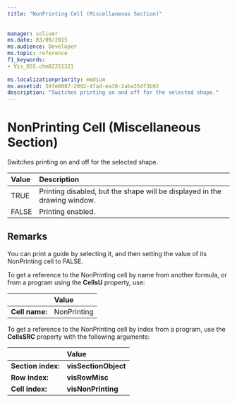 ```yaml
---
title: "NonPrinting Cell (Miscellaneous Section)"
 
 
manager: soliver
ms.date: 03/09/2015
ms.audience: Developer
ms.topic: reference
f1_keywords:
- Vis_DSS.chm82251321
 
ms.localizationpriority: medium
ms.assetid: 59fe0887-2092-4fad-ea38-2aba354f3b92
description: "Switches printing on and off for the selected shape."
---
```


# NonPrinting Cell (Miscellaneous Section)

Switches printing on and off for the selected shape.
  
|**Value**|**Description**|
|:-----|:-----|
| TRUE  <br/> | Printing disabled, but the shape will be displayed in the drawing window. |
| FALSE  <br/> | Printing enabled. |
   
## Remarks

You can print a guide by selecting it, and then setting the value of its NonPrinting cell to FALSE.
  
To get a reference to the NonPrinting cell by name from another formula, or from a program using the **CellsU** property, use: 
  
||Value |
|:-----|:-----|
| **Cell name:**  <br/> | NonPrinting  <br/> |
   
To get a reference to the NonPrinting cell by index from a program, use the **CellsSRC** property with the following arguments: 
  
||Value |
|:-----|:-----|
| **Section index:**  <br/> |**visSectionObject** <br/> |
| **Row index:**  <br/> |**visRowMisc** <br/> |
| **Cell index:**  <br/> |**visNonPrinting** <br/> |
   

